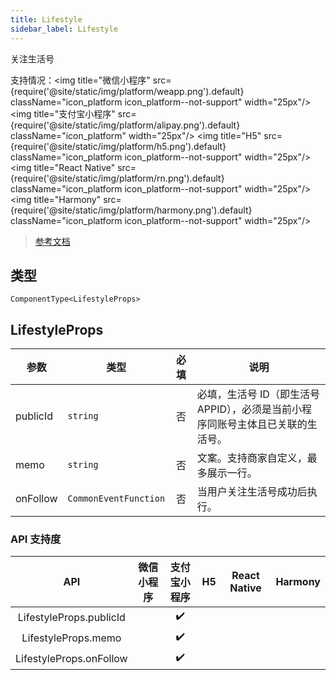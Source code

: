 ```yaml
---
title: Lifestyle
sidebar_label: Lifestyle
---
```


关注生活号

支持情况：<img title="微信小程序" src={require('@site/static/img/platform/weapp.png').default} className="icon_platform icon_platform--not-support" width="25px"/> <img title="支付宝小程序" src={require('@site/static/img/platform/alipay.png').default} className="icon_platform" width="25px"/> <img title="H5" src={require('@site/static/img/platform/h5.png').default} className="icon_platform icon_platform--not-support" width="25px"/> <img title="React Native" src={require('@site/static/img/platform/rn.png').default} className="icon_platform icon_platform--not-support" width="25px"/> <img title="Harmony" src={require('@site/static/img/platform/harmony.png').default} className="icon_platform icon_platform--not-support" width="25px"/>

> [参考文档](https://opendocs.alipay.com/mini/component/lifestyle)

## 类型

```tsx
ComponentType<LifestyleProps>
```

## LifestyleProps

| 参数 | 类型 | 必填 | 说明 |
| --- | --- | :---: | --- |
| publicId | `string` | 否 | 必填，生活号 ID（即生活号 APPID），必须是当前小程序同账号主体且已关联的生活号。 |
| memo | `string` | 否 | 文案。支持商家自定义，最多展示一行。 |
| onFollow | `CommonEventFunction` | 否 | 当用户关注生活号成功后执行。 |

### API 支持度

| API | 微信小程序 | 支付宝小程序 | H5 | React Native | Harmony |
| :---: | :---: | :---: | :---: | :---: | :---: |
| LifestyleProps.publicId |  | ✔️ |  |  |  |
| LifestyleProps.memo |  | ✔️ |  |  |  |
| LifestyleProps.onFollow |  | ✔️ |  |  |  |
